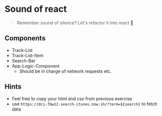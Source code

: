 # Sound of react

> Remember sound of silence? Let's refactor it into react 💃

## Components

- Track-List
- Track-List-Item
- Search-Bar
- App-Logic-Component
  - Should be in charge of network requests etc.

## Hints

- Feel free to copy your html and css from previous exercise
- use `https://dci-fbw12-search-itunes.now.sh/?term=${search}` to fetch data
